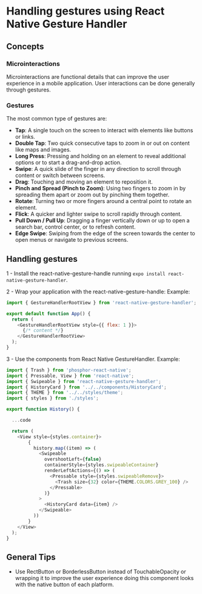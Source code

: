 # Handling gestures using React Native Gesture Handler

## Concepts

### Microinteractions

Microinteractions are functional details that can improve the user experience in a mobile application. User interactions can be done generally through gestures.

### Gestures

The most common type of gestures are: 
- **Tap**: A single touch on the screen to interact with elements like buttons or links.
- **Double Tap**: Two quick consecutive taps to zoom in or out on content like maps and images.
- **Long Press**: Pressing and holding on an element to reveal additional options or to start a drag-and-drop action.
- **Swipe**: A quick slide of the finger in any direction to scroll through content or switch between screens.
- **Drag**: Touching and moving an element to reposition it.
- **Pinch and Spread (Pinch to Zoom)**: Using two fingers to zoom in by spreading them apart or zoom out by pinching them together.
- **Rotate**: Turning two or more fingers around a central point to rotate an element.
- **Flick**: A quicker and lighter swipe to scroll rapidly through content.
- **Pull Down / Pull Up**: Dragging a finger vertically down or up to open a search bar, control center, or to refresh content.
- **Edge Swipe**: Swiping from the edge of the screen towards the center to open menus or navigate to previous screens.

## Handling gestures

1 - Install the react-native-gesture-handle running `expo install react-native-gesture-handler`.

2 - Wrap your application with the react-native-gesture-handle: Example:

```javascript
import { GestureHandlerRootView } from 'react-native-gesture-handler';

export default function App() {
  return (
    <GestureHandlerRootView style={{ flex: 1 }}>
      {/* content */}
    </GestureHandlerRootView>
  );
}
```

3 - Use the components from React Native GestureHandler. Example:

```typescript
import { Trash } from 'phosphor-react-native';
import { Pressable, View } from 'react-native';
import { Swipeable } from 'react-native-gesture-handler';
import { HistoryCard } from '../../components/HistoryCard';
import { THEME } from '../../styles/theme';
import { styles } from './styles';

export function History() {

  ...code

  return (
    <View style={styles.container}>
        {
          history.map((item) => (
            <Swipeable
              overshootLeft={false}
              containerStyle={styles.swipeableContainer}
              renderLeftActions={() => (
                <Pressable style={styles.swipeableRemove}>
                  <Trash size={32} color={THEME.COLORS.GREY_100} />
                </Pressable>
              )}
            >
              <HistoryCard data={item} />
            </Swipeable>
          ))
        }
    </View>
  );
}
```



## General Tips

- Use RectButton or BorderlessButton instead of TouchableOpacity or wrapping it to improve the user experience doing this component looks with the native button of each platform.
